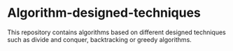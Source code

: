 # Algorithm-designed-techniques
This repository contains algorithms based on different designed techniques such as divide and conquer, backtracking or greedy algorithms.
